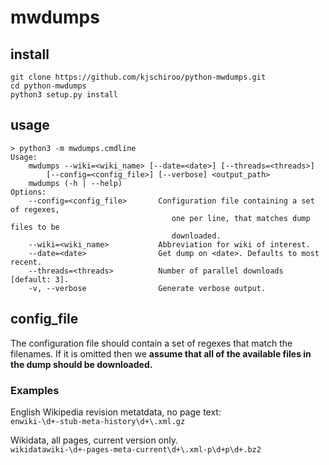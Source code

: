 # mwdumps #

## install ##
```
git clone https://github.com/kjschiroo/python-mwdumps.git
cd python-mwdumps
python3 setup.py install
```

## usage ##
```
> python3 -m mwdumps.cmdline
Usage:
    mwdumps --wiki=<wiki_name> [--date=<date>] [--threads=<threads>]
        [--config=<config_file>] [--verbose] <output_path>
    mwdumps (-h | --help)
Options:
    --config=<config_file>       Configuration file containing a set of regexes,
                                    one per line, that matches dump files to be
                                    downloaded.
    --wiki=<wiki_name>           Abbreviation for wiki of interest.
    --date=<date>                Get dump on <date>. Defaults to most recent.
    --threads=<threads>          Number of parallel downloads [default: 3].
    -v, --verbose                Generate verbose output.
```

## config_file ##
The configuration file should contain a set of regexes that match the
filenames. If it is omitted then we __assume that all of the available files
in the dump should be downloaded.__

### Examples ###
English Wikipedia revision metatdata, no page text:  
`enwiki-\d+-stub-meta-history\d+\.xml.gz`

Wikidata, all pages, current version only.  
`wikidatawiki-\d+-pages-meta-current\d+\.xml-p\d+p\d+.bz2`

